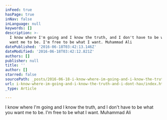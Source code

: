 ```yaml
---
inFeed: true
hasPage: true
inNav: false
inLanguage: null
keywords: []
description: >-
  I know where I'm going and I know the truth, and I don't have to be what you
  want me to be. I'm free to be what I want. Muhammad Ali
datePublished: '2016-06-18T03:42:13.146Z'
dateModified: '2016-06-18T03:42:12.821Z'
authors: []
publisher: null
title: ''
author: []
starred: false
sourcePath: _posts/2016-06-18-i-know-where-im-going-and-i-know-the-truth-and-i-dont-hav.md
url: i-know-where-im-going-and-i-know-the-truth-and-i-dont-hav/index.html
_type: Article

---
```

I know where I'm going and I know the truth, and I don't have to be what you want me to be. I'm free to be what I want. Muhammad Ali